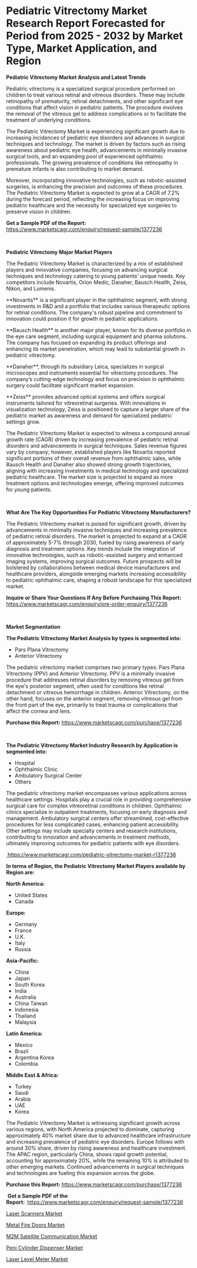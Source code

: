 <p><h1>Pediatric Vitrectomy Market Research Report Forecasted for Period from 2025 -  2032 by Market Type, Market Application, and Region</h1></p><p><strong>Pediatric Vitrectomy Market Analysis and Latest Trends</strong></p>
<p><p>Pediatric vitrectomy is a specialized surgical procedure performed on children to treat various retinal and vitreous disorders. These may include retinopathy of prematurity, retinal detachments, and other significant eye conditions that affect vision in pediatric patients. The procedure involves the removal of the vitreous gel to address complications or to facilitate the treatment of underlying conditions.</p><p>The Pediatric Vitrectomy Market is experiencing significant growth due to increasing incidences of pediatric eye disorders and advances in surgical techniques and technology. The market is driven by factors such as rising awareness about pediatric eye health, advancements in minimally invasive surgical tools, and an expanding pool of experienced ophthalmic professionals. The growing prevalence of conditions like retinopathy in premature infants is also contributing to market demand.</p><p>Moreover, incorporating innovative technologies, such as robotic-assisted surgeries, is enhancing the precision and outcomes of these procedures. The Pediatric Vitrectomy Market is expected to grow at a CAGR of 7.2% during the forecast period, reflecting the increasing focus on improving pediatric healthcare and the necessity for specialized eye surgeries to preserve vision in children.</p></p>
<p><strong>Get a Sample PDF of the Report:&nbsp;</strong> <a href="https://www.marketscagr.com/enquiry/request-sample/1377236?utm_campaign=3001&utm_medium=2&utm_source=Github&utm_content=ia&utm_term=28032025&utm_id=pediatric-vitrectomy">https://www.marketscagr.com/enquiry/request-sample/1377236</a></p>
<p>&nbsp;</p>
<p><strong>Pediatric Vitrectomy Major Market Players</strong></p>
<p><p>The Pediatric Vitrectomy Market is characterized by a mix of established players and innovative companies, focusing on advancing surgical techniques and technology catering to young patients' unique needs. Key competitors include Novartis, Orion Medic, Danaher, Bausch Health, Zeiss, Nikon, and Lumenis.</p><p>**Novartis** is a significant player in the ophthalmic segment, with strong investments in R&D and a portfolio that includes various therapeutic options for retinal conditions. The company's robust pipeline and commitment to innovation could position it for growth in pediatric applications.</p><p>**Bausch Health** is another major player, known for its diverse portfolio in the eye care segment, including surgical equipment and pharma solutions. The company has focused on expanding its product offerings and enhancing its market penetration, which may lead to substantial growth in pediatric vitrectomy.</p><p>**Danaher**, through its subsidiary Leica, specializes in surgical microscopes and instruments essential for vitrectomy procedures. The company’s cutting-edge technology and focus on precision in ophthalmic surgery could facilitate significant market expansion.</p><p>**Zeiss** provides advanced optical systems and offers surgical instruments tailored for vitreoretinal surgeries. With innovations in visualization technology, Zeiss is positioned to capture a larger share of the pediatric market as awareness and demand for specialized pediatric settings grow.</p><p>The Pediatric Vitrectomy Market is expected to witness a compound annual growth rate (CAGR) driven by increasing prevalence of pediatric retinal disorders and advancements in surgical techniques. Sales revenue figures vary by company; however, established players like Novartis reported significant portions of their overall revenue from ophthalmic sales, while Bausch Health and Danaher also showed strong growth trajectories, aligning with increasing investments in medical technology and specialized pediatric healthcare. The market size is projected to expand as more treatment options and technologies emerge, offering improved outcomes for young patients.</p></p>
<p>&nbsp;</p>
<p><strong>What Are The Key Opportunities For Pediatric Vitrectomy Manufacturers?</strong></p>
<p><p>The Pediatric Vitrectomy market is poised for significant growth, driven by advancements in minimally invasive techniques and increasing prevalence of pediatric retinal disorders. The market is projected to expand at a CAGR of approximately 5-7% through 2030, fueled by rising awareness of early diagnosis and treatment options. Key trends include the integration of innovative technologies, such as robotic-assisted surgery and enhanced imaging systems, improving surgical outcomes. Future prospects will be bolstered by collaborations between medical device manufacturers and healthcare providers, alongside emerging markets increasing accessibility to pediatric ophthalmic care, shaping a robust landscape for this specialized market.</p></p>
<p><strong>Inquire or Share Your Questions If Any Before Purchasing This Report:</strong> <a href="https://www.marketscagr.com/enquiry/pre-order-enquiry/1377236?utm_campaign=3001&utm_medium=2&utm_source=Github&utm_content=ia&utm_term=28032025&utm_id=pediatric-vitrectomy">https://www.marketscagr.com/enquiry/pre-order-enquiry/1377236</a></p>
<p>&nbsp;</p>
<p><strong>Market Segmentation</strong></p>
<p><strong>The Pediatric Vitrectomy Market Analysis by types is segmented into:</strong></p>
<p><ul><li>Pars Plana Vitrectomy</li><li>Anterior Vitrectomy</li></ul></p>
<p><p>The pediatric vitrectomy market comprises two primary types: Pars Plana Vitrectomy (PPV) and Anterior Vitrectomy. PPV is a minimally invasive procedure that addresses retinal disorders by removing vitreous gel from the eye's posterior segment, often used for conditions like retinal detachment or vitreous hemorrhage in children. Anterior Vitrectomy, on the other hand, focuses on the anterior segment, removing vitreous gel from the front part of the eye, primarily to treat trauma or complications that affect the cornea and lens.</p></p>
<p><strong>Purchase this Report:&nbsp;</strong><a href="https://www.marketscagr.com/purchase/1377236?utm_campaign=3001&utm_medium=2&utm_source=Github&utm_content=ia&utm_term=28032025&utm_id=pediatric-vitrectomy">https://www.marketscagr.com/purchase/1377236</a></p>
<p>&nbsp;</p>
<p><strong>The Pediatric Vitrectomy Market Industry Research by Application is segmented into:</strong></p>
<p><ul><li>Hospital</li><li>Ophthalmic Clinic</li><li>Ambulatory Surgical Center</li><li>Others</li></ul></p>
<p><p>The pediatric vitrectomy market encompasses various applications across healthcare settings. Hospitals play a crucial role in providing comprehensive surgical care for complex vitreoretinal conditions in children. Ophthalmic clinics specialize in outpatient treatments, focusing on early diagnosis and management. Ambulatory surgical centers offer streamlined, cost-effective procedures for less complicated cases, enhancing patient accessibility. Other settings may include specialty centers and research institutions, contributing to innovation and advancements in treatment methods, ultimately improving outcomes for pediatric patients with eye disorders.</p></p>
<p><a href="https://www.marketscagr.com/pediatric-vitrectomy-market-r1377236?utm_campaign=3001&utm_medium=2&utm_source=Github&utm_content=ia&utm_term=28032025&utm_id=pediatric-vitrectomy">&nbsp;https://www.marketscagr.com/pediatric-vitrectomy-market-r1377236</a></p>
<p><strong>In terms of Region, the Pediatric Vitrectomy Market Players available by Region are:</strong></p>
<p>
    <p> <strong> North America: </strong>
        <ul>
            <li>United States</li>
            <li>Canada</li>
        </ul>
        </p> 
    <p> <strong> Europe: </strong>
        <ul>
            <li>Germany</li>
            <li>France</li>
            <li>U.K.</li>
            <li>Italy</li>
            <li>Russia</li>
        </ul>
        </p> 
    <p> <strong> Asia-Pacific: </strong>
        <ul>
            <li>China</li>
            <li>Japan</li>
            <li>South Korea</li>
            <li>India</li>
            <li>Australia</li>
            <li>China Taiwan</li>
            <li>Indonesia</li>
            <li>Thailand</li>
            <li>Malaysia</li>
        </ul>
        </p> 
    <p> <strong> Latin America: </strong>
        <ul>
            <li>Mexico</li>
            <li>Brazil</li>
            <li>Argentina Korea</li>
            <li>Colombia</li>
        </ul>
        </p> 
    <p> <strong> Middle East & Africa: </strong>
        <ul>
            <li>Turkey</li>
            <li>Saudi</li>
            <li>Arabia</li>
            <li>UAE</li>
            <li>Korea</li>
        </ul>
    </p>
    </p>
<p><p>The Pediatric Vitrectomy Market is witnessing significant growth across various regions, with North America projected to dominate, capturing approximately 40% market share due to advanced healthcare infrastructure and increasing prevalence of pediatric eye disorders. Europe follows with around 30% share, driven by rising awareness and healthcare investment. The APAC region, particularly China, shows rapid growth potential, accounting for approximately 20%, while the remaining 10% is attributed to other emerging markets. Continued advancements in surgical techniques and technologies are fueling this expansion across the globe.</p></p>
<p><strong>Purchase this Report: </strong><a href="https://www.marketscagr.com/purchase/1377236?utm_campaign=3001&utm_medium=2&utm_source=Github&utm_content=ia&utm_term=28032025&utm_id=pediatric-vitrectomy">https://www.marketscagr.com/purchase/1377236</a></p>
<p>&nbsp;<strong>Get a Sample PDF of the Report:&nbsp;&nbsp;</strong><a href="https://www.marketscagr.com/enquiry/request-sample/1377236?utm_campaign=3001&utm_medium=2&utm_source=Github&utm_content=ia&utm_term=28032025&utm_id=pediatric-vitrectomy">https://www.marketscagr.com/enquiry/request-sample/1377236</a></p>
<p><strong></strong></p>
<p><p><a href="https://www.linkedin.com/pulse/forecasts-laser-scanners-market-anticipated-8-cagr-from-2025-q1fwe?utm_campaign=3001&utm_medium=2&utm_source=Github&utm_content=ia&utm_term=28032025&utm_id=pediatric-vitrectomy">Laser Scanners Market</a></p><p><a href="https://www.linkedin.com/pulse/current-future-growth-potential-metal-fire-doors-market-anticipated-jxsie?utm_campaign=3001&utm_medium=2&utm_source=Github&utm_content=ia&utm_term=28032025&utm_id=pediatric-vitrectomy">Metal Fire Doors Market</a></p><p><a href="https://www.linkedin.com/pulse/outlook-m2m-satellite-communication-market-2025-2032-competitive-iemqe?utm_campaign=3001&utm_medium=2&utm_source=Github&utm_content=ia&utm_term=28032025&utm_id=pediatric-vitrectomy">M2M Satellite Communication Market</a></p><p><a href="https://www.linkedin.com/pulse/key-trends-revenue-potential-global-peni-cylinder-dispenser-bnyqe?utm_campaign=3001&utm_medium=2&utm_source=Github&utm_content=ia&utm_term=28032025&utm_id=pediatric-vitrectomy">Peni Cylinder Dispenser Market</a></p><p><a href="https://www.linkedin.com/pulse/positive-growth-outlook-global-laser-level-meter-market-forecasting-o25ze?utm_campaign=3001&utm_medium=2&utm_source=Github&utm_content=ia&utm_term=28032025&utm_id=pediatric-vitrectomy">Laser Level Meter Market</a></p></p>